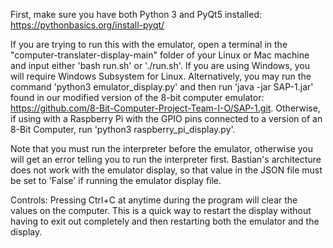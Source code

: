 First, make sure you have both Python 3 and PyQt5 installed: https://pythonbasics.org/install-pyqt/


If you are trying to run this with the emulator, open a terminal in the "computer-translater-display-main" folder of your Linux or Mac machine and input either 'bash run.sh' or './run.sh'. If you are using Windows, you will require Windows Subsystem for Linux. Alternatively, you may run the command 'python3 emulator_display.py' and then run 'java -jar SAP-1.jar' found in our modified version of the 8-bit computer emulator: https://github.com/8-Bit-Computer-Project-Team-I-O/SAP-1.git. Otherwise, if using with a Raspberry Pi with the GPIO pins connected to a version of an 8-Bit Computer, run 'python3 raspberry_pi_display.py'.

Note that you must run the interpreter before the emulator, otherwise you will get an error telling you to run the interpreter first. Bastian's architecture does not work with the emulator display, so that value in the JSON file must be set to 'False' if running the emulator display file.

Controls:
Pressing Ctrl+C at anytime during the program will clear the values on the computer. This is a quick way to restart the display without having to exit out completely and then restarting both the emulator and the display.
